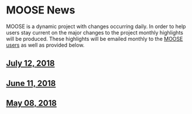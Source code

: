 # MOOSE News

MOOSE is a dynamic project with changes occurring daily. In order to help users stay current on the
major changes to the project monthly highlights will be produced. These highlights will be emailed
monthly to the [MOOSE users](contact_us.md) as well as provided below.

## [July 12, 2018](2018_07_12.md)

## [June 11, 2018](2018_06_11.md)

## [May 08, 2018](2018_05_08.md)
